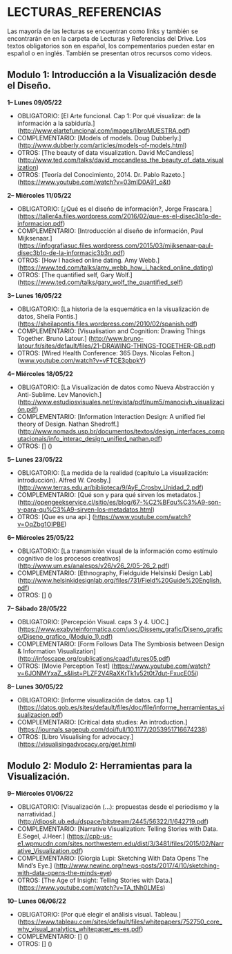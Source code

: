 # LECTURAS_REFERENCIAS

Las mayoría de las lecturas se encuentran como links y también se encontrarán en  en la carpeta de Lecturas y Referencias del Drive. Los textos obligatorios son en español, los compementarios pueden estar en español o en inglés. También se presentan otros recursos como videos.  


## Modulo 1: Introducción a la Visualización desde el Diseño.


**1– Lunes 09/05/22**

* OBLIGATORIO: [El Arte funcional. Cap 1: Por qué visualizar: de la información a la sabiduría.] (http://www.elartefuncional.com/images/libroMUESTRA.pdf)    
* COMPLEMENTARIO:  [Models of models. Doug Dubberly.] (http://www.dubberly.com/articles/models-of-models.html)
* OTROS:  [The beauty of data visualization. David McCandless] (http://www.ted.com/talks/david_mccandless_the_beauty_of_data_visualization)
* OTROS: [Teoría del Conocimiento, 2014. Dr. Pablo Razeto.] (https://www.youtube.com/watch?v=03mID0A91_o&t)

**2– Miércoles 11/05/22**

* OBLIGATORIO: [¿Qué es el diseño de información?, Jorge Frascara.] (https://taller4a.files.wordpress.com/2016/02/que-es-el-disec3b1o-de-informacion.pdf)  
* COMPLEMENTARIO:  [Introducción al diseño de información, Paul Mijksenaar.] (https://infografiasuc.files.wordpress.com/2015/03/mijksenaar-paul-disec3b1o-de-la-informacic3b3n.pdf)
* OTROS: [How I hacked online dating. Amy Webb.] (https://www.ted.com/talks/amy_webb_how_i_hacked_online_dating)
* OTROS: [The quantified self, Gary Wolf.] (https://www.ted.com/talks/gary_wolf_the_quantified_self)

**3– Lunes 16/05/22**

* OBLIGATORIO: [La historia de la esquemática en la visualización de datos, Sheila Pontis.] (https://sheilapontis.files.wordpress.com/2010/02/spanish.pdf)  
* COMPLEMENTARIO: [Visualisation and Cognition: Drawing Things Together. Bruno Latour.] (http://www.bruno-latour.fr/sites/default/files/21-DRAWING-THINGS-TOGETHER-GB.pdf)
* OTROS: [Wired Health Conference: 365 Days. Nicolas Felton.] (www.youtube.com/watch?v=vFTCE3pbpkY)

**4– Miércoles 18/05/22**

* OBLIGATORIO: [La Visualización de datos como Nueva Abstracción y Anti-Sublime. Lev Manovich.] (http://www.estudiosvisuales.net/revista/pdf/num5/manocivh_visualización.pdf)  
* COMPLEMENTARIO:  [Information Interaction Design: A unified fiel theory of Design. Nathan Shedroff.] (http://www.nomads.usp.br/documentos/textos/design_interfaces_computacionais/info_interac_design_unified_nathan.pdf)
* OTROS: [] ()

**5– Lunes 23/05/22**

* OBLIGATORIO: [La medida de la realidad (capítulo La visualización: introducción). Alfred W. Crosby.] (http://www.terras.edu.ar/biblioteca/9/AyE_Crosby_Unidad_2.pdf)  
* COMPLEMENTARIO:  [Qué son y para qué sirven los metadatos.] (http://opengeekservice.cl/sitio/es/blog/67-%C2%BFqu%C3%A9-son-y-para-qu%C3%A9-sirven-los-metadatos.html)
* OTROS: [Que es una api.] (https://www.youtube.com/watch?v=OqZbg1OIPBE)

**6– Miércoles 25/05/22**

* OBLIGATORIO: [La transmisión visual de la información como estímulo cognitivo de los procesos creativos] (http://www.um.es/analesps/v26/v26_2/05-26_2.pdf)
* COMPLEMENTARIO: [Ethnography, Fieldguide Helsinski Design Lab] (http://www.helsinkidesignlab.org/files/731/Field%20Guide%20English.pdf)
* OTROS: [] ()

**7– Sábado 28/05/22**

* OBLIGATORIO: [Percepción Visual. caps 3 y 4. UOC.] (https://www.exabyteinformatica.com/uoc/Disseny_grafic/Diseno_grafico/Diseno_grafico_(Modulo_1).pdf)  
* COMPLEMENTARIO: [Form Follows Data The Symbiosis between Design & Information Visualization] (http://infoscape.org/publications/caadfutures05.pdf)
* OTROS: [Movie Perception Test] (https://www.youtube.com/watch?v=6JONMYxaZ_s&list=PLZF2V4RaXKrTk1v52t0t7dut-FxucE05i) 

**8– Lunes 30/05/22**

* OBLIGATORIO: [Informe visualización de datos. cap 1.] (https://datos.gob.es/sites/default/files/doc/file/informe_herramientas_visualizacion.pdf)  
* COMPLEMENTARIO: [Critical data studies: An introduction.] (https://journals.sagepub.com/doi/full/10.1177/2053951716674238)
* OTROS: [Libro Visualising for advocacy.] (https://visualisingadvocacy.org/get.html)



## Modulo 2: Modulo 2: Herramientas para la Visualización.

**9– Miércoles 01/06/22**

* OBLIGATORIO: [Visualización (...): propuestas desde el periodismo y la narratividad.] (http://diposit.ub.edu/dspace/bitstream/2445/56322/1/642719.pdf)  
* COMPLEMENTARIO: [Narrative Visualization: Telling Stories with Data. E.Segel, J.Heer.] (https://cpb-us-e1.wpmucdn.com/sites.northwestern.edu/dist/3/3481/files/2015/02/Narrative_Visualization.pdf)
* COMPLEMENTARIO: [Giorgia Lupi: Sketching With Data Opens The Mind’s Eye.] (http://www.newinc.org/news-posts/2017/4/10/sketching-with-data-opens-the-minds-eye)
* OTROS: [The Age of Insight: Telling Stories with Data.] (https://www.youtube.com/watch?v=TA_tNh0LMEs)

**10– Lunes 06/06/22**

* OBLIGATORIO: [Por qué elegir el análisis visual. Tableau.] (https://www.tableau.com/sites/default/files/whitepapers/752750_core_why_visual_analytics_whitepaper_es-es.pdf)  
* COMPLEMENTARIO: [] ()
* OTROS: [] ()
